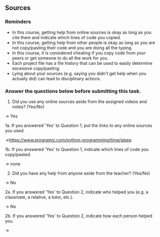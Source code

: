 ## Sources

### Reminders

* In this course, getting help from online sources is okay as long as you cite them and indicate which lines of code you copied.
* In this course, getting help from other people is okay as long as you are not copy/pasting their code and you are doing all the typing.
* In this course, it is considered cheating if you copy code from your peers or get someone to do all the work for you.
* Each project file has a file history that can be used to easily determine excessive copy/pasting.
* Lying about your sources (e.g. saying you didn't get help when you actually did) can lead to disciplinary actions.

### Answer the questions below before submitting this task.

1. Did you use any online sources aside from the assigned videos and notes? (Yes/No)

→ Yes

1a. If you answered 'Yes' to Question 1, put the links to any online sources you used.

→https://www.programiz.com/python-programming/time/sleep

1b. If you answered 'Yes' to Question 1, indicate which lines of code you copy/pasted.

→ none

2. Did you have any help from anyone aside from the teacher? (Yes/No)

→ No

2a. If you answered 'Yes' to Question 2, indicate who helped you (e.g. a classmate, a relative, a tutor, etc.).

→ No

2b. If you answered 'Yes' to Question 2, indicate how each person helped you. 

→
